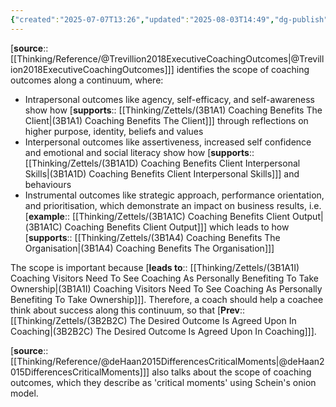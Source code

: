 ```yaml
---
{"created":"2025-07-07T13:26","updated":"2025-08-03T14:49","dg-publish":true,"noteIcon":2,"dg-path":"Zettels/(3B2B2C2) Scope of coaching outcomes on continuum.md","permalink":"/zettels/3-b2-b2-c2-scope-of-coaching-outcomes-on-continuum/","dgPassFrontmatter":true}
---
```


[**source**:: [[Thinking/Reference/@Trevillion2018ExecutiveCoachingOutcomes\|@Trevillion2018ExecutiveCoachingOutcomes]]] identifies the scope of coaching outcomes along a continuum, where: 
- Intrapersonal outcomes like agency, self-efficacy, and self-awareness show how [**supports**:: [[Thinking/Zettels/(3B1A1) Coaching Benefits The Client\|(3B1A1) Coaching Benefits The Client]]] through reflections on higher purpose, identity, beliefs and values
- Interpersonal outcomes like assertiveness, increased self confidence and emotional and social literacy show how [**supports**:: [[Thinking/Zettels/(3B1A1D) Coaching Benefits Client Interpersonal Skills\|(3B1A1D) Coaching Benefits Client Interpersonal Skills]]] and behaviours
- Instrumental outcomes like strategic approach, performance orientation, and prioritisation, which demonstrate an impact on business results, i.e. [**example**:: [[Thinking/Zettels/(3B1A1C) Coaching Benefits Client Output\|(3B1A1C) Coaching Benefits Client Output]]] which leads to how [**supports**:: [[Thinking/Zettels/(3B1A4) Coaching Benefits The Organisation\|(3B1A4) Coaching Benefits The Organisation]]]

The scope is important because [**leads to**:: [[Thinking/Zettels/(3B1A1I) Coaching Visitors Need To See Coaching As Personally Benefiting To Take Ownership\|(3B1A1I) Coaching Visitors Need To See Coaching As Personally Benefiting To Take Ownership]]]. Therefore, a coach should help a coachee think about success along this continuum, so that [**Prev**:: [[Thinking/Zettels/(3B2B2C) The Desired Outcome Is Agreed Upon In Coaching\|(3B2B2C) The Desired Outcome Is Agreed Upon In Coaching]]]. 

[**source**:: [[Thinking/Reference/@deHaan2015DifferencesCriticalMoments\|@deHaan2015DifferencesCriticalMoments]]] also talks about the scope of coaching outcomes, which they describe as 'critical moments' using Schein's onion model.

